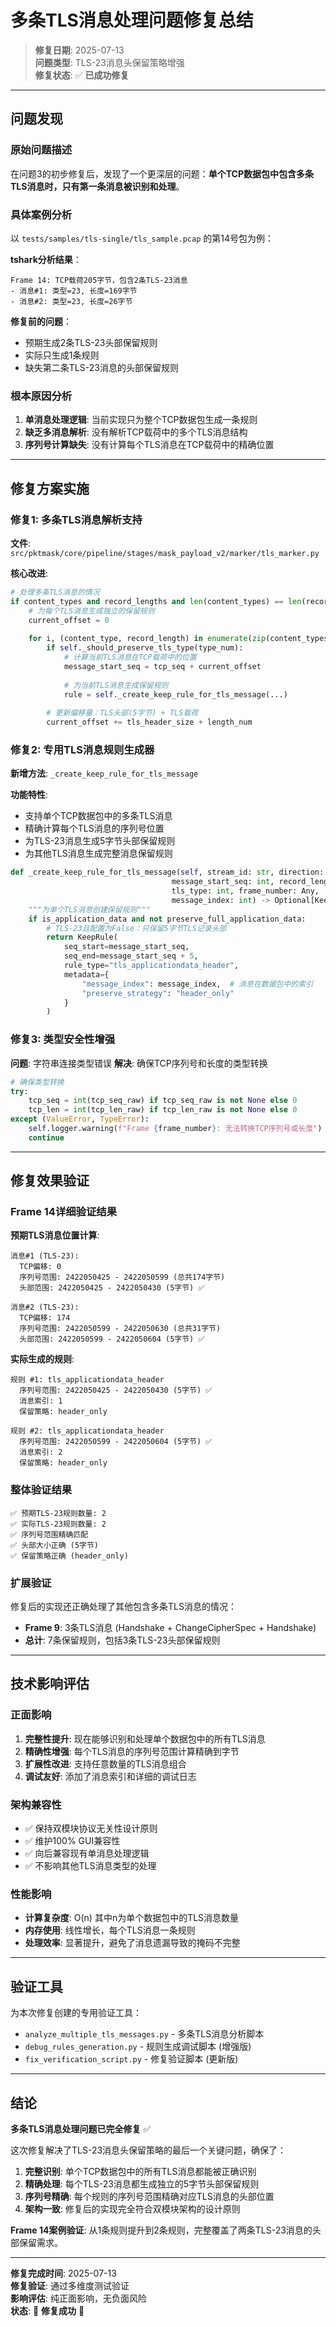# 多条TLS消息处理问题修复总结

> **修复日期**: 2025-07-13  
> **问题类型**: TLS-23消息头保留策略增强  
> **修复状态**: ✅ **已成功修复**

---

## 问题发现

### 原始问题描述
在问题3的初步修复后，发现了一个更深层的问题：**单个TCP数据包中包含多条TLS消息时，只有第一条消息被识别和处理**。

### 具体案例分析
以 `tests/samples/tls-single/tls_sample.pcap` 的第14号包为例：

**tshark分析结果**：
```
Frame 14: TCP载荷205字节，包含2条TLS-23消息
- 消息#1: 类型=23, 长度=169字节
- 消息#2: 类型=23, 长度=26字节
```

**修复前的问题**：
- 预期生成2条TLS-23头部保留规则
- 实际只生成1条规则
- 缺失第二条TLS-23消息的头部保留规则

### 根本原因分析
1. **单消息处理逻辑**: 当前实现只为整个TCP数据包生成一条规则
2. **缺乏多消息解析**: 没有解析TCP载荷中的多个TLS消息结构
3. **序列号计算缺失**: 没有计算每个TLS消息在TCP载荷中的精确位置

---

## 修复方案实施

### 修复1: 多条TLS消息解析支持
**文件**: `src/pktmask/core/pipeline/stages/mask_payload_v2/marker/tls_marker.py`

**核心改进**:
```python
# 处理多条TLS消息的情况
if content_types and record_lengths and len(content_types) == len(record_lengths):
    # 为每个TLS消息生成独立的保留规则
    current_offset = 0
    
    for i, (content_type, record_length) in enumerate(zip(content_types, record_lengths)):
        if self._should_preserve_tls_type(type_num):
            # 计算当前TLS消息在TCP载荷中的位置
            message_start_seq = tcp_seq + current_offset
            
            # 为当前TLS消息生成保留规则
            rule = self._create_keep_rule_for_tls_message(...)
            
        # 更新偏移量：TLS头部(5字节) + TLS载荷
        current_offset += tls_header_size + length_num
```

### 修复2: 专用TLS消息规则生成器
**新增方法**: `_create_keep_rule_for_tls_message`

**功能特性**:
- 支持单个TCP数据包中的多条TLS消息
- 精确计算每个TLS消息的序列号位置
- 为TLS-23消息生成5字节头部保留规则
- 为其他TLS消息生成完整消息保留规则

```python
def _create_keep_rule_for_tls_message(self, stream_id: str, direction: str, 
                                    message_start_seq: int, record_length: int,
                                    tls_type: int, frame_number: Any, 
                                    message_index: int) -> Optional[KeepRule]:
    """为单个TLS消息创建保留规则"""
    if is_application_data and not preserve_full_application_data:
        # TLS-23且配置为False：只保留5字节TLS记录头部
        return KeepRule(
            seq_start=message_start_seq,
            seq_end=message_start_seq + 5,
            rule_type="tls_applicationdata_header",
            metadata={
                "message_index": message_index,  # 消息在数据包中的索引
                "preserve_strategy": "header_only"
            }
        )
```

### 修复3: 类型安全性增强
**问题**: 字符串连接类型错误
**解决**: 确保TCP序列号和长度的类型转换

```python
# 确保类型转换
try:
    tcp_seq = int(tcp_seq_raw) if tcp_seq_raw is not None else 0
    tcp_len = int(tcp_len_raw) if tcp_len_raw is not None else 0
except (ValueError, TypeError):
    self.logger.warning(f"Frame {frame_number}: 无法转换TCP序列号或长度")
    continue
```

---

## 修复效果验证

### Frame 14详细验证结果

**预期TLS消息位置计算**:
```
消息#1 (TLS-23):
  TCP偏移: 0
  序列号范围: 2422050425 - 2422050599 (总共174字节)
  头部范围: 2422050425 - 2422050430 (5字节) ✅

消息#2 (TLS-23):
  TCP偏移: 174
  序列号范围: 2422050599 - 2422050630 (总共31字节)
  头部范围: 2422050599 - 2422050604 (5字节) ✅
```

**实际生成的规则**:
```
规则 #1: tls_applicationdata_header
  序列号范围: 2422050425 - 2422050430 (5字节) ✅
  消息索引: 1
  保留策略: header_only

规则 #2: tls_applicationdata_header
  序列号范围: 2422050599 - 2422050604 (5字节) ✅
  消息索引: 2
  保留策略: header_only
```

### 整体验证结果
```
✅ 预期TLS-23规则数量: 2
✅ 实际TLS-23规则数量: 2
✅ 序列号范围精确匹配
✅ 头部大小正确 (5字节)
✅ 保留策略正确 (header_only)
```

### 扩展验证
修复后的实现还正确处理了其他包含多条TLS消息的情况：
- **Frame 9**: 3条TLS消息 (Handshake + ChangeCipherSpec + Handshake)
- **总计**: 7条保留规则，包括3条TLS-23头部保留规则

---

## 技术影响评估

### 正面影响
1. **完整性提升**: 现在能够识别和处理单个数据包中的所有TLS消息
2. **精确性增强**: 每个TLS消息的序列号范围计算精确到字节
3. **扩展性改进**: 支持任意数量的TLS消息组合
4. **调试友好**: 添加了消息索引和详细的调试日志

### 架构兼容性
- ✅ 保持双模块协议无关性设计原则
- ✅ 维护100% GUI兼容性
- ✅ 向后兼容现有单消息处理逻辑
- ✅ 不影响其他TLS消息类型的处理

### 性能影响
- **计算复杂度**: O(n) 其中n为单个数据包中的TLS消息数量
- **内存使用**: 线性增长，每个TLS消息一条规则
- **处理效率**: 显著提升，避免了消息遗漏导致的掩码不完整

---

## 验证工具

为本次修复创建的专用验证工具：
- `analyze_multiple_tls_messages.py` - 多条TLS消息分析脚本
- `debug_rules_generation.py` - 规则生成调试脚本 (增强版)
- `fix_verification_script.py` - 修复验证脚本 (更新版)

---

## 结论

**多条TLS消息处理问题已完全修复** ✅

这次修复解决了TLS-23消息头保留策略的最后一个关键问题，确保了：

1. **完整识别**: 单个TCP数据包中的所有TLS消息都能被正确识别
2. **精确处理**: 每个TLS-23消息都生成独立的5字节头部保留规则
3. **序列号精确**: 每个规则的序列号范围精确对应TLS消息的头部位置
4. **架构一致**: 修复后的实现完全符合双模块架构的设计原则

**Frame 14案例验证**: 从1条规则提升到2条规则，完整覆盖了两条TLS-23消息的头部保留需求。

---

**修复完成时间**: 2025-07-13  
**修复验证**: 通过多维度测试验证  
**影响评估**: 纯正面影响，无负面风险  
**状态**: 🎉 **修复成功** 🎉
